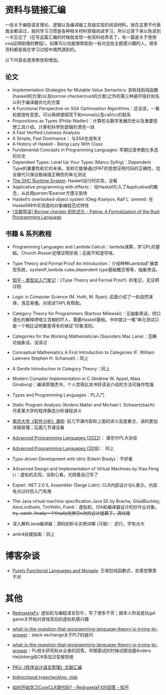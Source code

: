 # 资料与链接汇编

一些关于编程语言理论、逻辑以及编译器工具链实现的阅读材料。放在这里不代表我全都读过，我的学习习惯是各种相关材料穿插阅读学习，所以记录下来以免读到一半忘记了（在写这篇汇编的时候就发现一些资料给弄丢了，有一篇是关于使用coq证明助理的教程）。如果可以也能够帮助到一些对这些主题感兴趣的人，很多资料都是我在学习过程中偶然遇到的。

以下内容会逐渐修改和增加。

## 论文

- Implementation Strategies for Mutable Value Semantics: 宣称找到纯函数(haskell的方案)以及borrow checker(rust的方案)之外的第三种避开指针别名以利于编译器优化的方案
- A Functional Perspective on SSA Optimisation Algorithms：还没读，一看标题很有意思，可以再顺便探究下和monad以及call/cc的联系
- Propositions as Types (Philip Wadler)：计算机与数学发展历史以及重要思想工具介绍，计算机科学到逻辑的漂亮一跃
- A Fast Verified Liveness Analysis
- A Simple, Fast Dominance： 与SSA生成有关
- A History of Haskell - Being Lazy With Class
- Fundamental Concepts in Programming Languages: 早期记录参数化多态的论文
- Dependent Types: Level Up Your Types (Marco Syfrig)：Dependent Type的重要性和它的未来。宣称它能够通过PAT的思想证明代码的正确性，完全替代只保证极端值正确性的单元测试
- [The GHC Runtime System](https://www.google.com.hk/url?sa=t&rct=j&q=&esrc=s&source=web&cd=&cad=rja&uact=8&ved=2ahUKEwjG4KirtrH8AhX2FLcAHRpiAXYQFnoECAsQAQ&url=http%3A%2F%2Fezyang.com%2Fjfp-ghc-rts-draft.pdf&usg=AOvVaw1iTzx7FYymZoQlCS5Ku5lz): Haskell运行时实现，没看
- Applicative programming with effects： 给Haskell引入了Applicative的概念，从此用parsec写parser方便又愉快
- Haskell’s overlooked object system (Oleg Kiselyov, Ralf L¨ammel): 在Haskell98中实现面向对象编程范式特性
- [[文献导读] Borrow checker 的形式化 - Patina: A Formalization of the Rust Programming Language](https://zhuanlan.zhihu.com/p/23603637)

## 书籍 & 系列教程

- Programming Languages and Lambda Calculi：lambda演算，学习PL的基础。Church-Rosser定理证明杀我；后面不知道写啥。
- Type Theory and Formal Proof An Introduction：介绍种种Lambda扩展类型系统，systemF,lambda cube,dependent type基础概念等等，抽象黑话。
- [知乎 - 类型论入门笔记](https://zhuanlan.zhihu.com/p/112024185)：《Type Theory and Formal Proof》的笔记，无证明过程
- Logic in Computer Science (M. Huth, M. Ryan): 前面介绍了一些自然演绎，浅显易懂。对阅读TAPL有帮助。
- Category Theory for Programmers (Bartosz Milewski)：无抽象黑话，但口语化的解释啰嗦又含糊的吓人，需要Haskell基础。书中提过一嘴“单元测试只是一个相比证明要差得多的保证”印象深刻。
- Categories for the Working Mathematician (Saunders Mac Lane)：范畴论抽象话，没读过
- Conceptual Mathematics A First Introduction to Categories (F. William Lawvere Stephen H. Schanuel)：同上
- A Gentle Introduction to Category Theory：同上
- Modern Compiler Implementation in C (Andrew W. Appel,  Maia Ginsburg)：编译原理虎书，个人觉得比龙书好读且介绍的方法可操作性强
- Types and Programming Languages：PL入门
- Static Program Analysis (Anders Møller and Michael I. Schwartzbach): 丹麦某大学的程序静态分析课程讲义
- [南京大学《软件分析》课程](https://www.bilibili.com/video/BV1b7411K7P4/?spm_id_from=333.337.search-card.all.click): 前几节课内容和上面的讲义高度重合，讲的更加详细易懂；后面几节课没看

- [Advanced Programming Languages (2022)](https://www.cs.cornell.edu/courses/cs6110/2022sp/)： 康奈尔PL大杂烩

- [Advanced Programming Languages (2016)](https://www.cs.cornell.edu/courses/cs6110/2017sp/schedule.html)： 同上

- Type-driven Development with Idris (Edwin Brady)：不好看
- Advanced Design and Implementation of Virtual Machines by Xiao Feng Li：虚拟机实现，没耐心看，光顾着自己写了
- Expert .NET 2.0 IL Assembler (Serge Lidin): CLR内部设计与IL表示。内容有点过时但入门有用
- The Java virtual machine specification Java SE by Bracha, GiladBuckley, AlexLindholm, TimYellin, Frank：虚拟机、ISA和编译器设计的抄作业对象。~~try..catch..finally一个finally块拷贝n次的设计就算了，真垃圾~~
- 深入解析Java编译器：源码剖析与实例详解 (马智)： 还行，字有点大
- antlr4权威指南：同上

# 博客杂谈

- [Purely Functional Languages and Monads](https://yinwang0.substack.com/p/pure-fp-and-monads): 王垠怼纯函数式，总感觉哪里不对

# 其他

- [RednaxelaFx](https://www.zhihu.com/people/rednaxelafx): 虚拟机与编程语言巨牛，写了很多干货；据本人所说是玩gal game才开始对游戏背后的虚拟机感兴趣

- [what-is-the-question-that-programming-language-theory-is-trying-to-answer](https://cstheory.stackexchange.com/questions/42724/what-is-the-question-that-programming-language-theory-is-trying-to-answer)：stack exchange关于PLT的疑问

- [what-is-the-question-that-programming-language-theory-is-trying-to-answer](https://cstheory.stackexchange.com/a/42728)：PL相关研究和从业者的回答。早期面试的时候试图说服Anders Heijlsberg给C#添加泛型被拒绝

- [PKU《程序设计语言原理》文献汇编](https://www.math.pku.edu.cn/teachers/qiuzy/plan/lits/index.htm)

- [bidirectional typechecking, nlab](https://ncatlab.org/nlab/show/bidirectional+typechecking)

- [如何开始学习CoreCLR源代码? - RednaxelaFX的回答 - 知乎](https://www.zhihu.com/question/28554410/answer/41486461)
